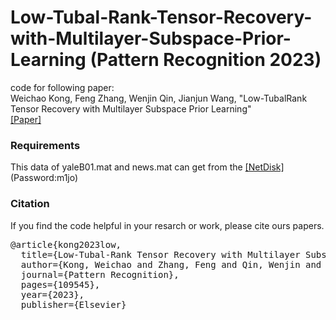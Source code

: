 # Low-Tubal-Rank-Tensor-Recovery-with-Multilayer-Subspace-Prior-Learning (Pattern Recognition 2023)
code for following paper:  
 Weichao Kong, Feng Zhang, Wenjin Qin, Jianjun Wang,  "Low-TubalRank Tensor Recovery with Multilayer Subspace Prior Learning"  
[[Paper]](https://www.sciencedirect.com/science/article/pii/S0031320323002455)
### Requirements
This data of yaleB01.mat and news.mat can get from the [[NetDisk]](https://pan.baidu.com/s/1fKpHkhQKaqIuRMa-fm8CmA) (Password:m1jo) 
### Citation
If you find the code helpful in your resarch or work, please cite ours papers.

</pre></div>

<div class="highlight-none"><div class="highlight"><pre>
@article{kong2023low,
  title={Low-Tubal-Rank Tensor Recovery with Multilayer Subspace Prior Learning},
  author={Kong, Weichao and Zhang, Feng and Qin, Wenjin and Wang, Jianjun},
  journal={Pattern Recognition},
  pages={109545},
  year={2023},
  publisher={Elsevier}
</pre></div>
